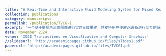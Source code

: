 ```yaml
---
title: "A Real-Time and Interactive Fluid Modeling System for Mixed Reality"
collection: publications
category: manuscripts
permalink: /publication/TVCG-1
excerpt: '一个基于单视角流体图像进行实时三维重建，并支持用户使用VR设备进行交互的系统'
date: November 2024
venue: 'IEEE Transactions on Visualization and Computer Graphics'
//slidesurl: 'http://academicpages.github.io/files/slides1.pdf'
paperurl: 'http://academicpages.github.io/files/TVCG1.pdf'
---
```


